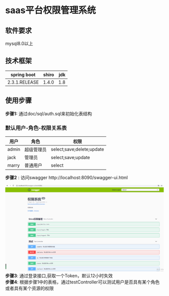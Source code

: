 # saas平台权限管理系统
## 软件要求
mysql8.0以上
## 技术框架
   |spring boot| shiro|jdk|
   |--------| -----:|-----:|
   |2.3.1.RELEASE|1.4.0|1.8|
## 使用步骤
 **步骤1:** 通过doc/sql/auth.sql来初始化表结构
 ### 默认用户-角色-权限关系表
 |用户|角色|权限|
 |---- |----|----|
 |admin|超级管理员|select;save;delete;update|
 |jack|管理员|select;save;update|
 |marry|普通用户|select|
 
 **步骤2** : 
    访问swagger http://localhost:8090/swagger-ui.html
   
   ![image](https://raw.githubusercontent.com/kiwi-field/auth/github/image/swagger.png)
  **步骤3**:
    通过登录接口,获取一个Token，默认12小时失效<br>
  **步骤4**:
    根据步骤1中的表格，通过testController可以测试用户是否具有某个角色或者具有某个资源的权限<br>        
